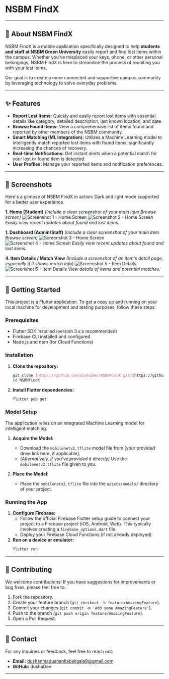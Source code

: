 # NSBM FindX

---

## 🎯 About NSBM FindX

NSBM FindX is a mobile application specifically designed to help **students and staff at NSBM Green University** easily report and find lost items within the campus. Whether you've misplaced your keys, phone, or other personal belongings, NSBM FindX is here to streamline the process of reuniting you with your lost items.

Our goal is to create a more connected and supportive campus community by leveraging technology to solve everyday problems.

---

## ✨ Features

* **Report Lost Items:** Quickly and easily report lost items with essential details like category, detailed description, last known location, and date.
* **Browse Found Items:** View a comprehensive list of items found and reported by other members of the NSBM community.
* **Smart Matching (ML Integration):** Utilizes a Machine Learning model to intelligently match reported lost items with found items, significantly increasing the chances of recovery.
* **Real-time Notifications:** Get instant alerts when a potential match for your lost or found item is detected.
* **User Profiles:** Manage your reported items and notification preferences.

---

## 📸 Screenshots

Here's a glimpse of NSBM FindX in action:
Dark and light mode supported for a better user experience.

**1. Home (Student)**
*(Include a clear screenshot of your main item Browse screen)*
![Screenshot 1 - Home Screen](screenshots/light/home.png)
![Screenshot 2 - Home Screen](screenshots/dark/home.png)
_Easily view recent updates about found and lost items._


**1. Dashboard (Admin/Staff)**
*(Include a clear screenshot of your main item Browse screen)*
![Screenshot 3 - Home Screen](screenshots/light/dashboard.png)
![Screenshot 4 - Home Screen](screenshots/dark/dashboard.png)
_Easily view recent updates about found and lost items._

**4. Item Details / Match View**
*(Include a screenshot of an item's detail page, especially if it shows match info)*
![Screenshot 5 - Item Details](screenshots/light/details.png)
![Screenshot 6 - Item Details](screenshots/dark/details.png)
_View details of items and potential matches._

---

## 🚀 Getting Started

This project is a Flutter application. To get a copy up and running on your local machine for development and testing purposes, follow these steps.

### Prerequisites

* Flutter SDK installed (version 3.x.x recommended)
* Firebase CLI installed and configured
* Node.js and npm (for Cloud Functions)

### Installation

1.  **Clone the repository:**
    ```bash
    git clone [https://github.com/dushaDev/NSBMFindX.git](https://github.com/dushaDev/NSBMFindX.git)
    cd NSBMFindX
    ```

2.  **Install Flutter dependencies:**
    ```bash
    flutter pub get
    ```

### Model Setup

The application relies on an integrated Machine Learning model for intelligent matching.

1.  **Acquire the Model:**
    * Download the `mobilenetv2.tflite` model file from [your provided drive link here, if applicable].
    * *(Alternatively, if you've provided it directly)* Use the `mobilenetv2.tflite` file given to you.

2.  **Place the Model:**
    * Place the `mobilenetv2.tflite` file into the `assets/models/` directory of your project.

### Running the App

1.  **Configure Firebase:**
    * Follow the official Firebase Flutter setup guide to connect your project to a Firebase project (iOS, Android, Web). This typically involves creating a `firebase_options.dart` file.
    * Deploy your Firebase Cloud Functions (if not already deployed).
2.  **Run on a device or emulator:**
    ```bash
    flutter run
    ```

---

## 🤝 Contributing

We welcome contributions! If you have suggestions for improvements or bug fixes, please feel free to:

1.  Fork the repository.
2.  Create your feature branch (`git checkout -b feature/AmazingFeature`).
3.  Commit your changes (`git commit -m 'Add some AmazingFeature'`).
4.  Push to the branch (`git push origin feature/AmazingFeature`).
5.  Open a Pull Request.

---

## 📧 Contact

For any inquiries or feedback, feel free to reach out:

* **Email:** dushanmadushankabeligala9@gmail.com
* **GitHub:** dushaDev

---